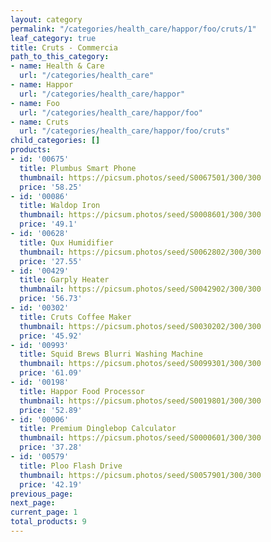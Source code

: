 ```yaml
---
layout: category
permalink: "/categories/health_care/happor/foo/cruts/1"
leaf_category: true
title: Cruts - Commercia
path_to_this_category:
- name: Health & Care
  url: "/categories/health_care"
- name: Happor
  url: "/categories/health_care/happor"
- name: Foo
  url: "/categories/health_care/happor/foo"
- name: Cruts
  url: "/categories/health_care/happor/foo/cruts"
child_categories: []
products:
- id: '00675'
  title: Plumbus Smart Phone
  thumbnail: https://picsum.photos/seed/S0067501/300/300
  price: '58.25'
- id: '00086'
  title: Waldop Iron
  thumbnail: https://picsum.photos/seed/S0008601/300/300
  price: '49.1'
- id: '00628'
  title: Qux Humidifier
  thumbnail: https://picsum.photos/seed/S0062802/300/300
  price: '27.55'
- id: '00429'
  title: Garply Heater
  thumbnail: https://picsum.photos/seed/S0042902/300/300
  price: '56.73'
- id: '00302'
  title: Cruts Coffee Maker
  thumbnail: https://picsum.photos/seed/S0030202/300/300
  price: '45.92'
- id: '00993'
  title: Squid Brews Blurri Washing Machine
  thumbnail: https://picsum.photos/seed/S0099301/300/300
  price: '61.09'
- id: '00198'
  title: Happor Food Processor
  thumbnail: https://picsum.photos/seed/S0019801/300/300
  price: '52.89'
- id: '00006'
  title: Premium Dinglebop Calculator
  thumbnail: https://picsum.photos/seed/S0000601/300/300
  price: '37.28'
- id: '00579'
  title: Ploo Flash Drive
  thumbnail: https://picsum.photos/seed/S0057901/300/300
  price: '42.19'
previous_page: 
next_page: 
current_page: 1
total_products: 9
---
```

